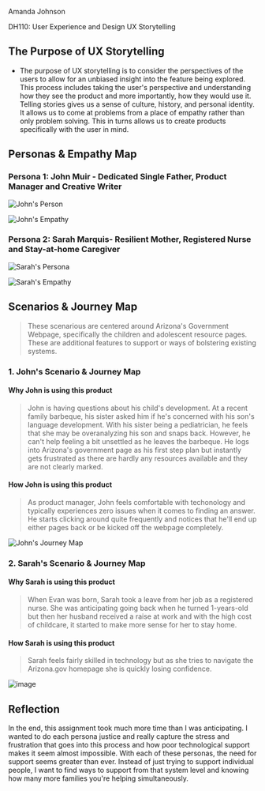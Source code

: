 Amanda Johnson

DH110: User Experience and Design
UX Storytelling

## The Purpose of UX Storytelling
* The purpose of UX storytelling is to consider the perspectives of the users to allow for an unbiased insight into the feature being explored. This process includes taking the user's perspective and understanding how they see the product and more importantly, how they would use it. Telling stories gives us a sense of culture, history, and personal identity. It allows us to come at problems from a place of empathy rather than only problem solving. This in turns allows us to create products specifically with the user in mind. 

## Personas & Empathy Map

### Persona 1: John Muir - Dedicated Single Father, Product Manager and Creative Writer

![John's Person](https://user-images.githubusercontent.com/91240122/138910336-6b209d59-2d65-47d2-b4ae-0e61772afa51.png)

![John's Empathy](https://user-images.githubusercontent.com/91240122/138925590-a9b000c2-6e92-4b97-97d9-babb12bab9aa.png)

### Persona 2: Sarah Marquis- Resilient Mother, Registered Nurse and Stay-at-home Caregiver

![Sarah's Persona](https://user-images.githubusercontent.com/91240122/138910890-4b27a491-8fd5-429d-8888-18c93f7a13e0.png)

![Sarah's Empathy](https://user-images.githubusercontent.com/91240122/138926501-db469bbb-a760-4854-86d6-ae729045b3a2.png)


## Scenarios & Journey Map
> These scenarious are centered around Arizona's Government Webpage, specifically the children and adolescent resource pages. These are additional features to support or ways of bolstering existing systems. 

### 1. John's Scenario & Journey Map
#### Why John is using this product
> John is having questions about his child's development. At a recent family barbeque, his sister asked him if he's concerned with his son's language development. With his sister being a pediatrician, he feels that she may be overanalyzing his son and snaps back. However, he can't help feeling a bit unsettled as he leaves the barbeque. He logs into Arizona's government page as his first step plan but instantly gets frustrated as there are hardly any resources available and they are not clearly marked. 

#### How John is using this product
> As product manager, John feels comfortable with techonology and typically experiences zero issues when it comes to finding an answer. He starts clicking around quite frequently and notices that he'll end up either pages back or be kicked off the webpage completely. 

![John's Journey Map](https://user-images.githubusercontent.com/91240122/138915343-32728966-be83-4c36-b385-d8edb198207f.png)

### 2. Sarah's Scenario & Journey Map
#### Why Sarah is using this product
> When Evan was born, Sarah took a leave from her job as a registered nurse. She was anticipating going back when he turned 1-years-old but then her husband received a raise at work and with the high cost of childcare, it started to make more sense for her to stay home. 

#### How Sarah is using this product
> Sarah feels fairly skilled in technology but as she tries to navigate the Arizona.gov homepage she is quickly losing confidence. 

![image](https://user-images.githubusercontent.com/91240122/138929685-ec6c8ec2-822c-4fc7-a70a-61bdd667190d.png)


## Reflection
In the end, this assignment took much more time than I was anticipating. I wanted to do each persona justice and really capture the stress and frustration that goes into this process and how poor technological support makes it seem almost impossible. With each of these personas, the need for support seems greater than ever. Instead of just trying to support individual people, I want to find ways to support from that system level and knowing how many more families you're helping simultaneously. 
